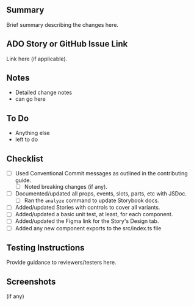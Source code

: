 ## Summary

Brief summary describing the changes here.

## ADO Story or GitHub Issue Link

Link here (if applicable).

## Notes

- Detailed change notes
- can go here

## To Do

- Anything else
- left to do

## Checklist

- [ ] Used Conventional Commit messages as outlined in the contributing guide.
  - [ ] Noted breaking changes (if any).
- [ ] Documented/updated all props, events, slots, parts, etc with JSDoc.
  - [ ] Ran the `analyze` command to update Storybook docs.
- [ ] Added/updated Stories with controls to cover all variants.
- [ ] Added/updated a basic unit test, at least, for each component.
- [ ] Added/updated the Figma link for the Story's Design tab.
- [ ] Added any new component exports to the src/index.ts file

## Testing Instructions

Provide guidance to reviewers/testers here.

## Screenshots

(if any)
